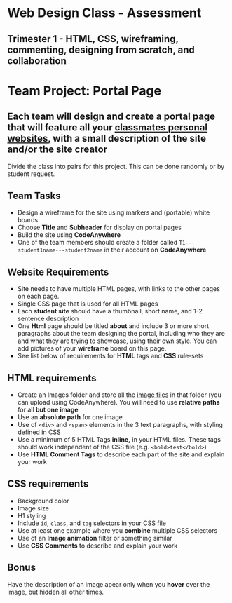 # Web Design Class - Assessment

## Trimester 1 - HTML, CSS, wireframing, commenting, designing from scratch, and collaboration

# Team Project: Portal Page

## Each team will design and create a portal page that will feature all your [classmates personal websites](https://github.com/lrei-coding/web-design_17-18/blob/master/resources/students_sites.md), with a small description of the site and/or the site creator

Divide the class into pairs for this project. This can be done randomly or by student request.

## Team **Tasks**

- Design a wireframe for the site using markers and (portable) white boards
- Choose **Title** and **Subheader** for display on portal pages
- Build the site using **CodeAnywhere**
- One of the team members should create a folder called `T1---student1name---student2name` in their account on **CodeAnywhere**

## Website Requirements

- Site needs to have multiple HTML pages, with links to the other pages on each page.
- Single CSS page that is used for all HTML pages
- Each **student site** should have a thumbnail, short name, and 1-2 sentence description
- One **Html** page should be titled **about** and include 3 or more short paragraphs about the team designing the portal, including who they are and what they are trying to showcase, using their own style. You can add pictures of your **wireframe** board on this page.
- See list below of requirements for **HTML** tags and **CSS** rule-sets

## HTML requirements

- Create an Images folder and store all the [image files](https://github.com/lrei-coding/web-design_17-18/tree/master/resources/images) in that folder (you can upload using CodeAnywhere). You will need to use **relative paths** for all **but one image**
- Use an **absolute path** for one image 
- Use of `<div>` and `<span>` elements in the 3 text paragraphs, with styling defined in CSS
- Use a minimum of 5 HTML Tags **inline,** in your HTML files. These tags should work independent of the CSS file (e.g. `<bold>test</bold>`)
- Use **HTML Comment Tags** to describe each part of the site and explain your work

## CSS requirements

- Background color
- Image size
- H1 styling
- Include `id`, `class`, and `tag` selectors in your CSS file
- Use at least one example where you **combine** multiple CSS selectors
- Use of an **Image animation** filter or something similar
- Use **CSS Comments** to describe and explain your work

## Bonus

Have the description of an image apear only when you **hover** over the image, but hidden all other times.
